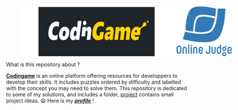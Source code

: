 <figure class="half" style="display:flex">
  <img width="630px" height="136px" align="left" src="CodinGame_logo.svg.png"/>
  <img align="right" src="ojlogo2.svg.png"/>
</figure>
<dt>What is this repository about ?</dt>

[**Codingame**](https://www.codingame.com/training) is an online platform offering resources for developpers to develop their skills. It includes puzzles ordered by difficulty and labelled with the concept you may need to solve them. This repository is dedicated to some of my solutions, and includes a folder, [project](Projects) contains small project ideas. :smiley: Here is my [**_profile_**](https://www.codingame.com/profile/b49b52d80793e7cc3350751608a969501676405) !
